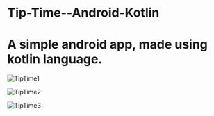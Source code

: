 # Tip-Time--Android-Kotlin

# A simple android app, made using kotlin language.

![TipTime1](https://user-images.githubusercontent.com/89184573/211209305-eb73dae3-488b-4065-b14a-80060d5ff4d1.png)

![TipTime2](https://user-images.githubusercontent.com/89184573/211209308-5f84dd60-d0df-4375-9065-5ba5773c9b84.png)

![TipTime3](https://user-images.githubusercontent.com/89184573/211209310-7f31f2af-5d7a-4b91-b9a0-899f330a25fd.png)
